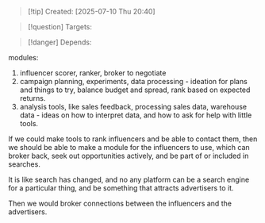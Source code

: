 
>[!tip] Created: [2025-07-10 Thu 20:40]

>[!question] Targets: 

>[!danger] Depends: 

modules:
1. influencer scorer, ranker, broker to negotiate
2. campaign planning, experiments, data processing - ideation for plans and things to try, balance budget and spread, rank based on expected returns.
3. analysis tools, like sales feedback, processing sales data, warehouse data - ideas on how to interpret data, and how to ask for help with little tools.


If we could make tools to rank influencers and be able to contact them, then we should be able to make a module for the influencers to use, which can broker back, seek out opportunities actively, and be part of or included in searches.

It is like search has changed, and no any platform can be a search engine for a particular thing, and be something that attracts advertisers to it.

Then we would broker connections between the influencers and the advertisers.